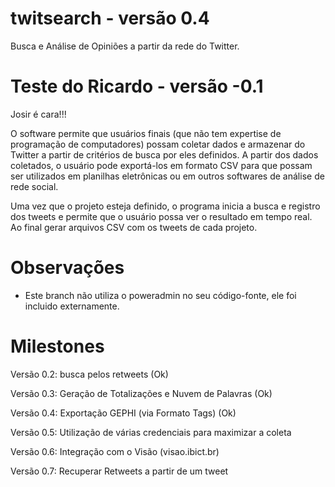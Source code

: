 # twitsearch - versão 0.4

Busca e Análise de Opiniões a partir da rede do Twitter.

# Teste do Ricardo - versão -0.1

Josir é cara!!!

O software permite que usuários finais (que não tem expertise de programação de computadores) possam coletar dados e armazenar do Twitter a partir de critérios de busca por eles definidos. A partir dos dados coletados, o usuário pode exportá-los em formato CSV para que possam ser utilizados em planilhas eletrônicas ou em outros softwares de análise de rede social.

Uma vez que o projeto esteja definido, o programa inicia a busca e registro dos tweets e permite que o usuário possa ver o resultado em tempo real. Ao final gerar arquivos CSV com os tweets de cada projeto.

# Observações
 - Este branch não utiliza o poweradmin no seu código-fonte, ele foi incluido externamente. 
# Milestones

Versão 0.2: busca pelos retweets (Ok)

Versão 0.3: Geração de Totalizações e Nuvem de Palavras (Ok)

Versão 0.4: Exportação GEPHI (via Formato Tags) (Ok)

Versão 0.5: Utilização de várias credenciais para maximizar a coleta

Versão 0.6: Integração com o Visão (visao.ibict.br)

Versão 0.7: Recuperar Retweets a partir de um tweet


